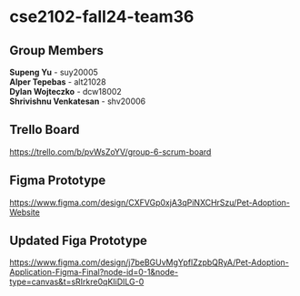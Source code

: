# cse2102-fall24-team36


## Group Members

**Supeng Yu**       - suy20005  
**Alper Tepebas**   - alt21028  
**Dylan Wojteczko** - dcw18002  
**Shrivishnu Venkatesan** - shv20006

## Trello Board
https://trello.com/b/pvWsZoYV/group-6-scrum-board

## Figma Prototype
https://www.figma.com/design/CXFVGp0xjA3qPiNXCHrSzu/Pet-Adoption-Website

## Updated Figa Prototype
https://www.figma.com/design/j7beBGUvMgYpflZzpbQRyA/Pet-Adoption-Application-Figma-Final?node-id=0-1&node-type=canvas&t=sRIrkre0qKIiDILG-0

